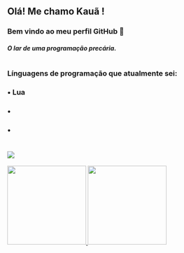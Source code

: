 ## Olá! Me chamo Kauã ! 
### Bem vindo ao meu perfil GitHub 👋

#### *O lar de uma programação precária.*
#
### Línguagens de programação que atualmente sei:
### • Lua
### •
### •

#

## <a href="https://www.youtube.com/channel/UCNbIMODmeILX3ifKpptpRhQ" target="_blank"><img src="https://img.shields.io/badge/YouTube-FF0000?style=for-the-badge&logo=youtube&logoColor=white" target="_blank"></a>




<div>
<a href="https://github.com/Kaua1A">
<img height="180em" src="https://github-readme-stats.vercel.app/api/top-langs/?username=Kaua1A&layout=compact&langs_count=7&theme=dracula"/>
<img height="180em" src="https://github-readme-stats.vercel.app/api?username=Kaua1A&show_icons=true&theme=dracula&include_all_commits=true&count_private=true"/>
</div>
